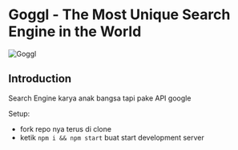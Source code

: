 # Goggl - The Most Unique Search Engine in the World

![Goggl](https://i.ibb.co/yQdYhtq/image.png)

## Introduction

Search Engine karya anak bangsa tapi pake API google

Setup:
- fork repo nya terus di clone
- ketik `npm i && npm start` buat start development server
